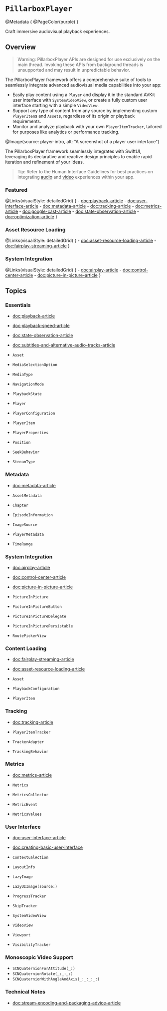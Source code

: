 # ``PillarboxPlayer``

@Metadata {
    @PageColor(purple)
}

Craft immersive audiovisual playback experiences.

## Overview

> Warning: PillarboxPlayer APIs are designed for use exclusively on the main thread. Invoking these APIs from background threads is unsupported and may result in unpredictable behavior.

The PillarboxPlayer framework offers a comprehensive suite of tools to seamlessly integrate advanced audiovisual media capabilities into your app:

- Easily play content using a ``Player`` and display it in the standard AVKit user interface with ``SystemVideoView``, or create a fully custom user interface starting with a simple ``VideoView``.
- Support any type of content from any source by implementing custom ``PlayerItem``s and ``Asset``s, regardless of its origin or playback requirements.
- Monitor and analyze playback with your own ``PlayerItemTracker``, tailored for purposes like analytics or performance tracking.

@Image(source: player-intro, alt: "A screenshot of a player user interface")

The PillarboxPlayer framework seamlessly integrates with SwiftUI, leveraging its declarative and reactive design principles to enable rapid iteration and refinement of your ideas.

> Tip: Refer to the Human Interface Guidelines for best practices on integrating [audio](https://developer.apple.com/design/human-interface-guidelines/playing-audio) and [video](https://developer.apple.com/design/human-interface-guidelines/playing-video) experiences within your app.

### Featured

@Links(visualStyle: detailedGrid) {
    - <doc:playback-article>
    - <doc:user-interface-article>
    - <doc:metadata-article>
    - <doc:tracking-article>
    - <doc:metrics-article>
    - <doc:google-cast-article>
    - <doc:state-observation-article>
    - <doc:optimization-article>
}

### Asset Resource Loading

@Links(visualStyle: detailedGrid) {
    - <doc:asset-resource-loading-article>
    - <doc:fairplay-streaming-article>
}

### System Integration

@Links(visualStyle: detailedGrid) {
    - <doc:airplay-article>
    - <doc:control-center-article>
    - <doc:picture-in-picture-article>
}

## Topics

### Essentials

- <doc:playback-article>
- <doc:playback-speed-article>
- <doc:state-observation-article>
- <doc:subtitles-and-alternative-audio-tracks-article>

- ``Asset``
- ``MediaSelectionOption``
- ``MediaType``
- ``NavigationMode``
- ``PlaybackState``
- ``Player``
- ``PlayerConfiguration``
- ``PlayerItem``
- ``PlayerProperties``
- ``Position``
- ``SeekBehavior``
- ``StreamType``

### Metadata

- <doc:metadata-article>

- ``AssetMetadata``
- ``Chapter``
- ``EpisodeInformation``
- ``ImageSource``
- ``PlayerMetadata``
- ``TimeRange``

### System Integration

- <doc:airplay-article>
- <doc:control-center-article>
- <doc:picture-in-picture-article>

- ``PictureInPicture``
- ``PictureInPictureButton``
- ``PictureInPictureDelegate``
- ``PictureInPicturePersistable``
- ``RoutePickerView``

### Content Loading

- <doc:fairplay-streaming-article>
- <doc:asset-resource-loading-article>

- ``Asset``
- ``PlaybackConfiguration``
- ``PlayerItem``

### Tracking

- <doc:tracking-article>

- ``PlayerItemTracker``
- ``TrackerAdapter``
- ``TrackingBehavior``

### Metrics

- <doc:metrics-article>

- ``Metrics``
- ``MetricsCollector``
- ``MetricEvent``
- ``MetricsValues``

### User Interface

- <doc:user-interface-article>
- <doc:creating-basic-user-interface>

- ``ContextualAction``
- ``LayoutInfo``
- ``LazyImage``
- ``LazyUIImage(source:)``
- ``ProgressTracker``
- ``SkipTracker``
- ``SystemVideoView``
- ``VideoView``
- ``Viewport``
- ``VisibilityTracker``

### Monoscopic Video Support

- ``SCNQuaternionForAttitude(_:)``
- ``SCNQuaternionRotate(_:_:_:)``
- ``SCNQuaternionWithAngleAndAxis(_:_:_:_:)``

### Technical Notes

- <doc:stream-encoding-and-packaging-advice-article>
